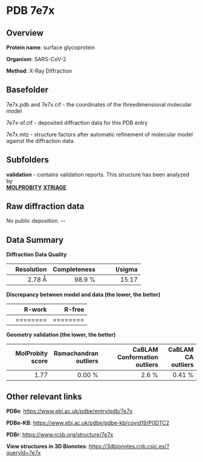# PDB 7e7x

## Overview

**Protein name**: surface glycoprotein

**Organism**: SARS-CoV-2

**Method**: X-Ray Diffraction



## Basefolder

7e7x.pdb and 7e7x.cif - the coordinates of the threedimensional molecular model

7e7x-sf.cif - deposited diffraction data for this PDB entry

7e7x.mtz - structure factors after automatic refinement of molecular model against the diffraction data.

## Subfolders





**validation** - contains validation reports. This structure has been analyzed by <br>  [**MOLPROBITY**](https://github.com/thorn-lab/coronavirus_structural_task_force/tree/master/pdb/surface_glycoprotein/SARS-CoV-2/7e7x/validation/molprobity) [**XTRIAGE**](https://github.com/thorn-lab/coronavirus_structural_task_force/blob/master/pdb/surface_glycoprotein/SARS-CoV-2/7e7x/validation/Xtriage_output.log)   



## Raw diffraction data

No public deposition. --<br> 

## Data Summary
**Diffraction Data Quality**

|   | Resolution | Completeness| I/sigma |
|---|-------------:|----------------:|--------------:|
|   |2.78 Å|98.9  %|<img width=50/>15.17|

**Discrepancy between model and data (the lower, the better)**

|   | **R-work**| **R-free**   
|---|-------------:|----------------:|           
||========|========|

**Geometry validation (the lower, the better)**

|   |**MolProbity<br>score**| **Ramachandran<br>outliers** | **CaBLAM<br>Conformation outliers** | **CaBLAM<br>CA outliers** |
|---|-------------:|----------------:|----------------:|----------------:|
||  1.77|  0.00 %|2.6 %|0.41 %|

 

 



## Other relevant links 
**PDBe**:  https://www.ebi.ac.uk/pdbe/entry/pdb/7e7x

**PDBe-KB**: https://www.ebi.ac.uk/pdbe/pdbe-kb/covid19/P0DTC2 
 
**PDBr**: https://www.rcsb.org/structure/7e7x 

**View structures in 3D Bionotes**: https://3dbionotes.cnb.csic.es/?queryId=7e7x

